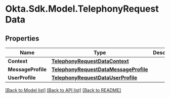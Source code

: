 # Okta.Sdk.Model.TelephonyRequestData

## Properties

Name | Type | Description | Notes
------------ | ------------- | ------------- | -------------
**Context** | [**TelephonyRequestDataContext**](TelephonyRequestDataContext.md) |  | [optional] 
**MessageProfile** | [**TelephonyRequestDataMessageProfile**](TelephonyRequestDataMessageProfile.md) |  | [optional] 
**UserProfile** | [**TelephonyRequestDataUserProfile**](TelephonyRequestDataUserProfile.md) |  | [optional] 

[[Back to Model list]](../README.md#documentation-for-models) [[Back to API list]](../README.md#documentation-for-api-endpoints) [[Back to README]](../README.md)

